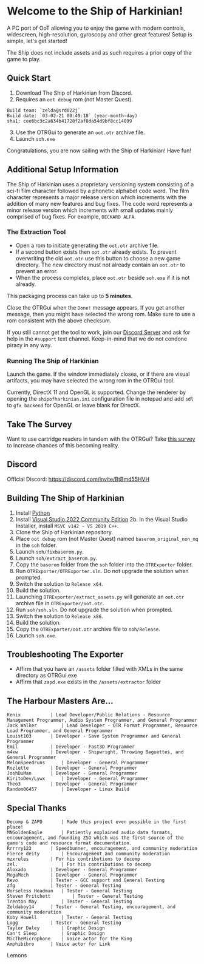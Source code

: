 # Welcome to the Ship of Harkinian!

A PC port of OoT allowing you to enjoy the game with modern controls, widescreen, high-resolution, gyroscopy and other great features! Setup is simple, let's get started!

The Ship does not include assets and as such requires a prior copy of the game to play.

## Quick Start

1) Download The Ship of Harkinian from Discord.
2) Requires an `oot debug` rom (not Master Quest).
```
Build team: `zelda@srd022j`
Build date: `03-02-21 00:49:18` (year-month-day)
sha1: cee6bc3c2a634b41728f2af8da54d9bf8cc14099
```
3) Use the OTRGui to generate an `oot.otr` archive file.
4) Launch `soh.exe`

Congratulations, you are now sailing with the Ship of Harkinian! Have fun!

## Additional Setup Information

The Ship of Harkinian uses a proprietary versioning system consisting of a sci-fi film character followed by a phonetic alphabet code word. The film character represents a major release version which increments with the addition of many new features and bug fixes. The code word represents a minor release version which increments with small updates mainly comprised of bug fixes. For example, `DECKARD ALFA`.

### The Extraction Tool

* Open a rom to initiate generating the `oot.otr` archive file.
* If a second button exists then `oot.otr` already exists. To prevent overwriting the old `oot.otr` use this button to choose a new game directory. The new directory must not already contain an `oot.otr` to prevent an error.
* When the process completes, place `oot.otr` beside `soh.exe` if it is not already.

This packaging process can take up to **5 minutes**.

Close the OTRGui when the `Done!` message appears.
If you get another message, then you might have selected the wrong rom. Make sure to use a rom consistent with the above checksum.

If you still cannot get the tool to work, join our [Discord Server](https://discord.com/invite/BtBmd55HVH) and ask for help in the `#support` text channel. Keep-in-mind that we do not condone piracy in any way.

### Running The Ship of Harkinian

Launch the game. If the window immediately closes, or if there are visual artifacts, you may have selected the wrong rom in the OTRGui tool. 

Currently, DirectX 11 and OpenGL is supported. Change the renderer by opening the `shipofharkinian.ini` configuration file in notepad and add `sdl` to `gfx backend` for OpenGL or leave blank for DirectX.

## Take The Survey
Want to use cartridge readers in tandem with the OTRGui?
Take [this survey](https://retroarchopenhardware.com/survey.php) to increase chances of this becoming reality.

## Discord

Official Discord: https://discord.com/invite/BtBmd55HVH

## Building The Ship of Harkinian

 1. Install [Python](https://www.python.org/ftp/python/3.10.2/python-3.10.2-amd64.exe)
 2. Install [Visual Studio 2022 Community Edition](https://visualstudio.microsoft.com/vs/community/)
 2b. In the Visual Studio Installer, install `MSVC v142 - VS 2019 C++`.
 4. Clone the Ship of Harkinian repository.
 5. Place `oot debug` rom (not Master Quest) named `baserom_original_non_mq` in the `soh` folder.
 6. Launch `soh/fixbaserom.py`.
 7. Launch `soh/extract_baserom.py`.
 8. Copy the `baserom` folder from the `soh` folder into the `OTRExporter` folder.
 9. Run `OTRExporter/OTRExporter.sln`. Do not upgrade the solution when prompted.
 10. Switch the solution to `Release x64`.
 11. Build the solution. 
 12. Launching `OTRExporter/extract_assets.py` will generate an `oot.otr` archive file in `OTRExporter/oot.otr`.
 13. Run `soh/soh.sln`. Do not upgrade the solution when prompted.
 14. Switch the solution to `Release x86`.
 15. Build the solution.
 16. Copy the `OTRExporter/oot.otr` archive file to `soh/Release`.
 17. Launch `soh.exe`.

## Troubleshooting The Exporter
- Affirm that you have an `/assets` folder filled with XMLs in the same directory as OTRGui.exe
- Affirm that `zapd.exe` exists in the `/assets/extractor` folder


## The Harbour Masters Are...

    Kenix 			| Lead Developer/Public Relations - Resource Management Programmer, Audio System Programmer, and General Programmer
    Jack Walker 		| Lead Developer - OTR Format Programmer, Resource Load Programmer, and General Programmer
    Louist103 		| Developer - Save System Programmer and General Programmer
    Emil 			| Developer - Fast3D Programmer
    m4xw 			| Developer - Shipwright, Throwing Baguettes, and General Programmer
    MelonSpeedruns 		| Developer - General Programmer
    Rozlette 		| Developer - General Programmer
    JoshDuMan 		| Developer - General Programmer
    KiritoDev/Lywx 		| Developer - General Programmer
    Theo3 			| Developer - General Programmer
	Random06457  		| Developer - Linux Build

## Special Thanks

    Decomp & ZAPD 		| Made this project even possible in the first place!
    MNGoldenEagle 		| Patiently explained audio data formats, encouragement, and founding ZSO which was the first source of the game's code and resource format documentation.
    Rrrrry123 		| Speedbunner, encouragement, and community moderation
    Fierce deity 		| Encouragement and community moderation
    mzxrules		| For his contributions to decomp
    zel.		        | For his contributions to decomp
    Aloxado 		| Developer - General Programmer
    MegaMech 		| Developer - General Programmer
	Revo 			| Tester - GCC support and General Testing
	zfg 			| Tester - General Testing
	Horseless Headman 	| Tester - General Testing
    Steven Pritchett        | Tester - General Testing
	Trenton May 		| Tester - General Testing
	Zeldaboy14 		| Tester - General Testing, encouragement, and community moderation
	Koby Howell 		| Tester - General Testing
	Logg 			| Tester - General Testing
	Taylor Daley		| Graphic Design
	Can't Sleep 		| Graphic Design
    MicTheMicrophone 	| Voice actor for the King
    Amphibibro		| Voice actor for Link

Lemons
